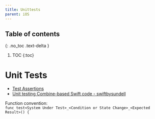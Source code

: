 ```yaml
---
title: Unittests
parent: iOS
---
```


## Table of contents
{: .no_toc .text-delta }

1. TOC
{:toc}

<!--- Everything above this is generated --->

# Unit Tests

- [Test Assertions](https://developer.apple.com/documentation/xctest#topics)
- [Unit testing Combine-based Swift code - swiftbysundell](https://www.swiftbysundell.com/articles/unit-testing-combine-based-swift-code/)

Function convention:  
`func test<System Under Test>_<Condition or State Change>_<Expected Result>() {`

